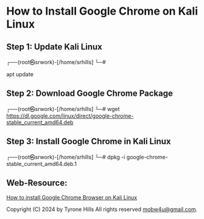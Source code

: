 # How to Install Google Chrome on Kali Linux

## Step 1: Update Kali Linux

┌──(root㉿srwork)-[/home/srhills]
└─#

apt update

## Step 2: Download Google Chrome Package

┌──(root㉿srwork)-[/home/srhills]
└─# wget https://dl.google.com/linux/direct/google-chrome-stable_current_amd64.deb

## Step 3: Install Google Chrome in Kali Linux

┌──(root㉿srwork)-[/home/srhills]
└─# dpkg -i google-chrome-stable_current_amd64.deb.1


## Web-Resource:
 
[How to install Google Chrome Browser on Kali Linux](https://linuxconfig.org/how-to-install-google-chrome-browser-on-kali-linux)


Copyright (C) 2024 by Tyrone Hills All rights reserved <mobw4u@gmail.com>.
